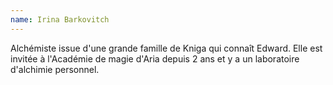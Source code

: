 ```yaml
---
name: Irina Barkovitch
---
```

Alchémiste issue d'une grande famille de Kniga qui connaît Edward. Elle est invitée à l'Académie de magie d'Aria depuis 2 ans et y a un laboratoire d'alchimie personnel.
